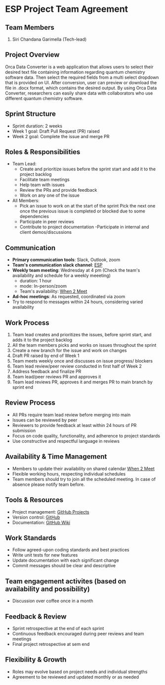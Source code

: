 # ESP Project Team Agreement

## Team Members
1. Siri Chandana Garimella (Tech-lead)

## Project Overview
Orca Data Converter is a web application that allows users to select their desired text file containing information regarding quantum chemistry software data. Then select the required fields from a multi select dropdown that is provided on UI. After conversion, user can preview or download the file in .docx format, which contains the desired output. By using Orca Data Converter, researchers can easily share data with collaborators who use different quantum chemistry software.

## Sprint Structure
- Sprint duration: 2 weeks
- Week 1 goal: Draft Pull Request (PR) raised
- Week 2 goal: Complete the issue and merge PR

## Roles & Responsibilities
- Team Lead: 
  - Create and prioritize issues before the sprint start and add it to the project backlog
  - Facilitate team meetings
  - Help team with issues
  - Review the PRs and provide feedback
  - Work on any one of the issue
- All Members:
  - Pick an issue to work on at the start of the sprint Pick the next one once the previous issue is completed or blocked due to some dependencies
  - Participate in peer reviews
  - Contribute to project documentation
  -Participate in internal and client demos/discussions

## Communication
- **Primary communication tools**: Slack, Outlook, zoom
- **Team's communication slack channel**: [ESP](https://oss-slu.slack.com/archives/C06FY4615D4)
- **Weekly team meeting**: Wednesday at 4 pm (Check the team's availability and schedule for a weekly meeeting)
    - duration: 1 hour
    - mode: In-person/zoom
    - Team's availability: [When 2 Meet](https://www.when2meet.com/)
- **Ad-hoc meetings**: As requested, coordinated via zoom
- Try to respond to messages within 24 hours, considering varied availability

## Work Process
1. Team lead creates and prioritizes the issues, before sprint start, and adds it to the project backlog
2. All the team members picks and works on issues throughout the sprint
3. Create a new branch for the issue and work on changes
4. Draft PR raised by end of Week 1
5. Team meets weekly once and discusses on issue progress/ blockers
6. Team lead review/peer review conducted in first half of Week 2
7. Address feedback and finalize PR
8. Team lead/peer reviews PR and approves it
9. Team lead reviews PR, approves it and merges PR to main branch by sprint end

## Review Process
- All PRs require team lead review before merging into main
- Issues can be reviewed by peer
- Reviewers to provide feedback at least within 24 hours of PR submission
- Focus on code quality, functionality, and adherence to project standards
- Use constructive and respectful language in reviews

## Availability & Time Management
- Members to update their availability on shared calendar [When 2 Meet](https://www.when2meet.com/) 
- Flexible working hours, respecting individual schedules
- Team members should try to join all the scheduled meeting. In case of absence please notify team before.

## Tools & Resources
- Project management: [GitHub Projects](https://github.com/orgs/oss-slu/projects/31)
- Version control: [GitHub](https://github.com/oss-slu/esp)
- Documentation: [GitHub Wiki](https://github.com/oss-slu/esp/wiki)

## Work Standards
- Follow agreed-upon coding standards and best practices
- Write unit tests for new features
- Update documentation with each significant change
- Commit messages should be clear and descriptive

## Team engagement activites (based on availability and possibility)
- Discussion over coffee once in a month

## Feedback & Review
- Sprint retrospective at the end of each sprint
- Continuous feedback encouraged during peer reviews and team meetings
- Final project retrospective at sem end

## Flexibility & Growth
- Roles may evolve based on project needs and individual strengths
- Agreement to be reviewed and updated monthly or as needed
